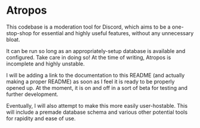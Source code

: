# Atropos

This codebase is a moderation tool for Discord, which aims to be a one-stop-shop for essential and highly useful features, without any unnecessary bloat.

It can be run so long as an appropriately-setup database is available and configured. Take care in doing so! At the time of writing, Atropos is incomplete and highly unstable.

I will be adding a link to the documentation to this README (and actually making a proper README) as soon as I feel it is ready to be properly opened up. At the moment, it is on and off in a sort of beta for testing and further development.

Eventually, I will also attempt to make this more easily user-hostable. This will include a premade database schema and various other potential tools for rapidity and ease of use. 